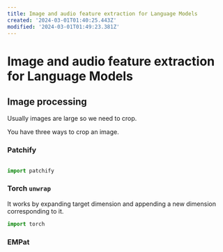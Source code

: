 ```yaml
---
title: Image and audio feature extraction for Language Models
created: '2024-03-01T01:40:25.443Z'
modified: '2024-03-01T01:49:23.381Z'
---
```


# Image and audio feature extraction for Language Models

## Image processing

Usually images are large so we need to crop.

You have three ways to crop an image.

### Patchify

```python

import patchify

```

### Torch `unwrap`

It works by expanding target dimension and appending a new dimension corresponding to it.

```python
import torch


```


### EMPat
